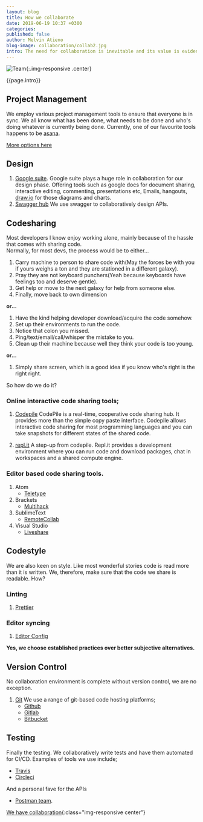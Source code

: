 ```yaml
---
layout: blog
title: How we collaborate
date: 2019-06-19 10:37 +0300
categories: 
published: false
author: Melvin Atieno
blog-image: collaboration/collab2.jpg
intro: The need for collaboration is inevitable and its value is evidenced by the existence of numerous amazing products developed by teams that successfully and objectively worked together towards a specific goal. Collaboration tools have evolved over the years making the collaboration easier and almost seamless. These tools have now made it possible to not only work as a team but do it from anywhere at any time. We at **Zegetech** have our very own selection, of tools, for the different phases of our development process.
---
```

![Team](/assets/images/blog/{{page.blog-image}}){:.img-responsive .center}

{{page.intro}}

## Project Management

We employ various project management tools to ensure that everyone is in sync. We all know what has been done, what needs to be done and who's doing whatever is currently being done. Currently, one of our favourite tools happens to be [asana](https://asana.com/uses/project-management).

[More options here](2019-01-25-agile-product-development.md)

## Design

1. [Google suite](https://gsuite.google.com/).
   Google suite plays a huge role in collaboration for our design phase. Offering tools such as google docs for document sharing, interactive editing, commenting, presentations etc, Emails, hangouts, [draw.io](https://about.draw.io/) for those diagrams and charts. 
2. [Swagger hub](https://swagger.io/tools/swaggerhub/api-collaboration/)
   We use swagger to collaboratively design APIs.

## Codesharing

Most developers I know enjoy working alone, mainly because of the hassle that comes with sharing code.  
Normally, for most devs, the process would be to either...

1. Carry machine to person to share code with(May the forces be with you if yours weighs a ton and they are stationed in a different galaxy).
2. Pray they are not keyboard punchers(Yeah because keyboards have feelings too and deserve gentle).
3. Get help or move to the next galaxy for help from someone else.
4. Finally, move back to own dimension

**or...**

1. Have the kind helping developer download/acquire the code somehow.
2. Set up their environments to run the code.
3. Notice that colon you missed.
4. Ping/text/email/call/whisper the mistake to you.
5. Clean up their machine because well they think your code is too young.

**or...**

1. Simply share screen, which is a good idea if you know who's right is the right right.

So how do we do it?

### Online interactive code sharing tools;

1. [Codepile](https://www.codepile.net/home)
   CodePile is a real-time, cooperative code sharing hub. It provides more than the simple copy paste interface. Codepile allows interactive code sharing for most programming languages and you can take snapshots for different states of the shared code.

2. [repl.it](https://repl.it/)
   A step-up from codepile. Repl.it provides a development environment where you can run code and download packages, chat in workspaces and a shared compute engine.

### Editor based code sharing tools.

1. Atom
   - [Teletype](https://teletype.atom.io/)
2. Brackets
   - [Multihack](https://github.com/multihack/multihack-brackets)  
3. SublimeText
   - [Remote​Collab](https://packagecontrol.io/packages/RemoteCollab)
4. Visual Studio
   - [Liveshare](https://code.visualstudio.com/blogs/2017/11/15/live-share)

## Codestyle

We are also keen on style. Like most wonderful stories code is read more than it is written. We, therefore, make sure that the code we share is readable. How?

### Linting

1. [Prettier](https://prettier.io/)

### Editor syncing

1. [Editor Config](https://editorconfig.org/)

**Yes, we choose established practices over better subjective alternatives.**

## Version Control

No collaboration environment is complete without version control, we are no exception.

1. [Git](https://git-scm.com/)
We use a range of git-based code hosting platforms;
   - [Github](https://github.com/)
   - [Gitlab](https://about.gitlab.com/)
   - [Bitbucket](https://bitbucket.org/)

## Testing

Finally the testing. We collaboratively write tests and have them automated for CI/CD. Examples of tools we use include;

- [Travis](https://travis-ci.org/)
- [Circleci](https://circleci.com/)
  
And a personal fave for the APIs

- [Postman team](https://learning.getpostman.com/docs/postman/team_library/setting_up_team_library/).

[We have collaboration](/assets/images/blog/collaboration/collab.jpg){:class="img-responsive center"}
